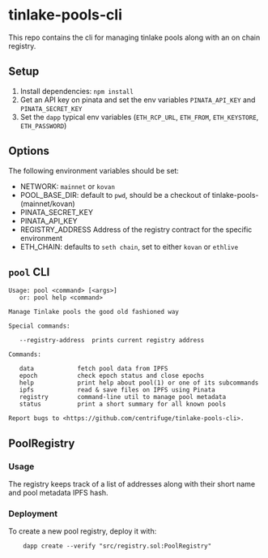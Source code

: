 # tinlake-pools-cli
This repo contains the cli for managing tinlake pools along with an on chain registry.

## Setup
1) Install dependencies: `npm install`
2) Get an API key on pinata and set the env variables `PINATA_API_KEY` and `PINATA_SECRET_KEY`
3) Set the `dapp` typical env variables (`ETH_RCP_URL`, `ETH_FROM`, `ETH_KEYSTORE`, `ETH_PASSWORD`)

## Options
The following environment variables should be set:
* NETWORK: `mainnet` or `kovan`
* POOL_BASE_DIR: default to `pwd`, should be a checkout of tinlake-pools-(mainnet/kovan)
* PINATA_SECRET_KEY
* PINATA_API_KEY
* REGISTRY_ADDRESS
    Address of the registry contract for the specific environment
* ETH_CHAIN: defaults to `seth chain`, set to either `kovan` or `ethlive`


## `pool` CLI
```
Usage: pool <command> [<args>]
   or: pool help <command>

Manage Tinlake pools the good old fashioned way

Special commands:

   --registry-address  prints current registry address

Commands:

   data            fetch pool data from IPFS
   epoch           check epoch status and close epochs
   help            print help about pool(1) or one of its subcommands
   ipfs            read & save files on IPFS using Pinata
   registry        command-line util to manage pool metadata
   status          print a short summary for all known pools

Report bugs to <https://github.com/centrifuge/tinlake-pools-cli>.
```

## PoolRegistry
### Usage
The registry keeps track of a list of addresses along with their short name and pool metadata IPFS hash.

### Deployment
To create a new pool registry, deploy it with:
```
    dapp create --verify "src/registry.sol:PoolRegistry"
```


